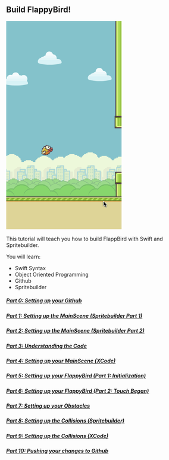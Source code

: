 ## Build FlappyBird!
![image](GamePreview.gif)

This tutorial will teach you how to build FlappBird with Swift and Spritebuilder.

You will learn:
- Swift Syntax
- Object Oriented Programming
- Github
- Spritebuilder

##### [Part 0: Setting up your Github](P0/part0.md)
##### [Part 1: Setting up the MainScene (Spritebuilder Part 1)](P1/part1.md)
##### [Part 2: Setting up the MainScene (Spritebuilder Part 2)](P2/part2.md)
##### [Part 3: Understanding the Code](P3/part3.md)
##### [Part 4: Setting up your MainScene (XCode)](P4/part4.md)
##### [Part 5: Setting up your FlappyBird (Part 1: Initialization)](P5/part5.md)
##### [Part 6: Setting up your FlappyBird (Part 2: Touch Began)](P6/part6.md)
##### [Part 7: Setting up your Obstacles](P7/part7.md)
##### [Part 8: Setting up the Collisions (Spritebuilder)](P8/part8.md)
##### [Part 9: Setting up the Collisions (XCode)](P9/part9.md)
##### [Part 10: Pushing your changes to Github](P10/part10.md)
